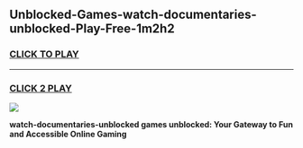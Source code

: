 
## Unblocked-Games-watch-documentaries-unblocked-Play-Free-1m2h2
<h3>
<a href="https://premium76.site?title=watch-documentaries-unblocked&ref=21A">CLICK TO PLAY</a></h3>
<hr>

<h3>
<a href="https://premium76.site?title=watch-documentaries-unblocked&ref=21A">CLICK 2 PLAY</a>
  
</h3>

<a href="https://premium76.site?title=watch-documentaries-unblocked&ref=21A"><img src="https://clearcache.store/games.png"></a>


**watch-documentaries-unblocked games unblocked: Your Gateway to Fun and Accessible Online Gaming**

